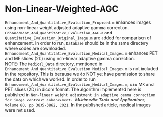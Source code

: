 # Non-Linear-Weighted-AGC
`Enhancement_And_Quantitative_Evaluation_Proposed.m` enhances images using non-linear weight adjusted adaptive gamma correction.
`Enhancement_And_Quantitative_Evaluation_AGC.m` and `Quantitative_Evaluation_Original_Image.m` are added for comparison of enhancement.
In order to run, `Database` should be in the same directory where codes are downloaded. \
`Enhancement_And_Quantitative_Evaluation_Medical_Images.m` enhances PET and MR slices (2D) using non-linear adaptive gamma correction.\
NOTE: The `Medical_Data` directory, mentioned in `Enhancement_And_Quantitative_Evaluation_Medical_Images.m` is not included in the repository. This is because we do NOT yet have permission to share the data on which we worked.
In order to run `Enhancement_And_Quantitative_Evaluation_Medical_Images.m`, use MR and PET slices (2D) in dicom format.
The algorithm implemented here is published in `Non-linear weight adjustment in adaptive gamma correction for image contrast enhancement. `_Multimedia Tools and Applications,_` Volume 80, pp 3835-3862, 2021`. In the published article, medical images
were not used.
